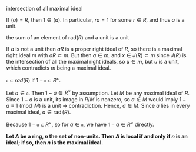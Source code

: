 intersection of all maximal ideal

If $(a)=R$, then $1\in (a)$. In particular, $ra=1$ for some $r\in R$, and thus $a$ is a unit.


the sum of an element of rad($R$) and a unit is a unit

If $a$ is not a unit then $aR$ is a proper right ideal of $R$, so there is a maximal right ideal $m$ with $aR \subset m$. But then $a \in m$, and $x \in J(R) \subset m$ since $J(R)$ is the intersection of all the maximal right ideals, so $u \in m$, but $u$ is a unit, which contradicts $m$ being a maximal ideal.

 $\mathfrak{a} \subset rad(R)$ if $1 − \mathfrak{a} ⊂ R^\times.$
 
 

Let $a \in \mathfrak{a}$. Then $1 - a \in R^\times$ by assumption.
Let $M$ be any maximal ideal of $R$. Since $1 - a$ is a unit, its image in $R/M$ is nonzero, so $a \notin M$ would imply $1 - a \equiv 1 \pmod{M}$ is a unit $\Rightarrow$ contradiction. Hence, $a \in M$.
Since $a$ lies in every maximal ideal, $a \in \operatorname{rad}(R)$.

Because $1 - \mathfrak{a} \subset R^\times$, so for $a \in \mathfrak{a}$, we have $1 - a \in R^\times$ directly.


 **Let $A$ be a ring, $n$ the set of non-units. Then $A$ is local if and only if $n$ is an ideal; if so, then $n$ is the maximal ideal.**

